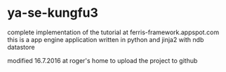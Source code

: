 # ya-se-kungfu3
complete implementation of the tutorial at ferris-framework.appspot.com this is a app engine application written in python and jinja2 with ndb datastore

modified 16.7.2016 at roger's home to upload the project to github
